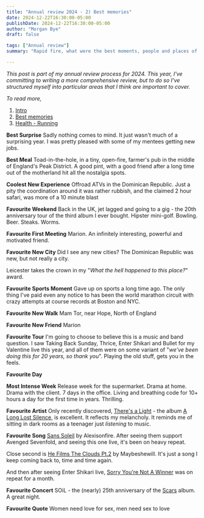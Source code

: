 ```yaml
---
title: "Annual review 2024 - 2) Best memories"
date: 2024-12-22T16:30:00-05:00
publishDate: 2024-12-22T16:30:00-05:00
author: "Morgan Bye"
draft: false

tags: ["Annual review"]
summary: "Rapid fire, what were the best moments, people and places of the year?"

---
```


_This post is part of my annual review process for 2024. This year, I've committing to writing a more comprehensive review, but to do so I've structured myself into particular areas that I think are important to cover._

_To read more,_

1. [Intro](https://morganbye.com/posts/20250101_1/)
2. [Best memories](https://morganbye.com/posts/20250101_2/)
3. [Health - Running](https://morganbye.com/posts/20250101_3/)

**Best Surprise**
Sadly nothing comes to mind. It just wasn't much of a surprising year. I was pretty pleased with some of my mentees getting new jobs.

**Best Meal**
Toad-in-the-hole, in a tiny, open-fire, farmer's pub in the middle of England's Peak District. A good pint, with a good friend after a long time out of the motherland hit all the nostalgia spots.

**Coolest New Experience**
Offroad ATVs in the Dominican Republic. Just a pity the coordination around it was rather rubbish, and the claimed 2 hour safari, was more of a 10 minute blast

**Favourite Weekend**
Back in the UK, jet lagged and going to a gig - the 20th anniversary tour of the third album I ever bought. Hipster mini-golf. Bowling. Beer. Steaks. Worms.

**Favourite First Meeting**
Marion. An infinitely interesting, powerful and motivated friend.

**Favourite New City**
Did I see any new cities? The Dominican Republic was new, but not really a city.

Leicester takes the crown in my "_What the hell happened to this place?_" award.

**Favourite Sports Moment**
Gave up on sports a long time ago. The only thing I've paid even any notice to has been the world marathon circuit with crazy attempts at course records at Boston and NYC.

**Favourite New Walk**
Mam Tor, near Hope, North of England

**Favourite New Friend**
Marion

**Favourite Tour**
I'm going to choose to believe this is a music and band question. I saw Taking Back Sunday, Thrice, Enter Shikari and Bullet for my Valentine live this year, and all of them were on some variant of "_we've been doing this for 20 years, so thank you_". Playing the old stuff, gets you in the feels.

**Favourite Day**

**Most Intense Week**
Release week for the supermarket. Drama at home. Drama with the client. 7 days in the office. Living and breathing code for 10+ hours a day for the first time in years. Thrilling.

**Favourite Artist**
Only recently discovered, [There's a Light](https://open.spotify.com/artist/38dVO903tRh8V1Eek6sabV?si=u8xkcb_JSxGfwca6aaZ0NQ) - the album [A Long Lost Silence](https://open.spotify.com/album/49VKcJU1siwrXQOwfcs9G9?si=FFOkSL3ORiq9TnXrNvgzfQ), is excellent. It reflects my melancholy. It reminds me of sitting in dark rooms as a teenager just _listening_ to music.

**Favourite Song**
[Sans Soleil](https://open.spotify.com/track/2HxHylSuO7W9hLL2t1Dk3s?si=bf9cc65fe05a4976) by Alexisonfire. After seeing them support Avenged Sevenfold, and seeing this one live, it's been on heavy repeat.

Close second is [He Films The Clouds Pt.2](https://open.spotify.com/track/07nYZZQT49i7yAIs3k3tOe?si=4df0f341d12d4626) by Maybeshewill. It's just a song I keep coming back to, time and time again.

And then after seeing Enter Shikari live, [Sorry You're Not A Winner](https://open.spotify.com/track/6PwxotrB99xgatKVzibmkz?si=ddfb6921facc4e69) was on repeat for a month.

**Favourite Concert**
SOiL - the (nearly) 25th anniversary of the [Scars](https://open.spotify.com/album/2h9pGOK3WpnKM6sJjILl5E?si=fJi1iwZ8Tzu_MtQuVRpgmw) album. A great night.

**Favourite Quote**
Women need love for sex, men need sex to love
